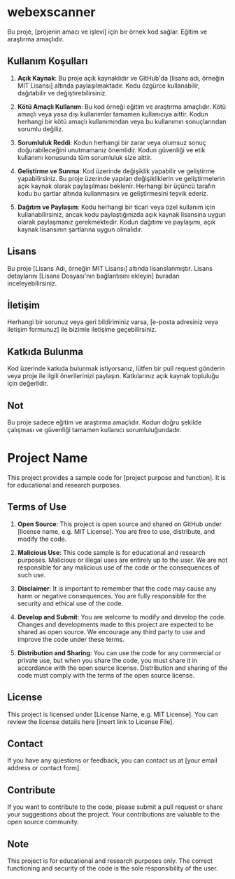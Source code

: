 # webexscanner

Bu proje, [projenin amacı ve işlevi] için bir örnek kod sağlar. Eğitim ve araştırma amaçlıdır.

## Kullanım Koşulları

1. **Açık Kaynak**: Bu proje açık kaynaklıdır ve GitHub'da [lisans adı, örneğin MIT Lisansı] altında paylaşılmaktadır. Kodu özgürce kullanabilir, dağıtabilir ve değiştirebilirsiniz.

2. **Kötü Amaçlı Kullanım**: Bu kod örneği eğitim ve araştırma amaçlıdır. Kötü amaçlı veya yasa dışı kullanımlar tamamen kullanıcıya aittir. Kodun herhangi bir kötü amaçlı kullanımından veya bu kullanımın sonuçlarından sorumlu değiliz.

3. **Sorumluluk Reddi**: Kodun herhangi bir zarar veya olumsuz sonuç doğurabileceğini unutmamanız önemlidir. Kodun güvenliği ve etik kullanımı konusunda tüm sorumluluk size aittir.

4. **Geliştirme ve Sunma**: Kod üzerinde değişiklik yapabilir ve geliştirme yapabilirsiniz. Bu proje üzerinde yapılan değişikliklerin ve geliştirmelerin açık kaynak olarak paylaşılması beklenir. Herhangi bir üçüncü tarafın kodu bu şartlar altında kullanmasını ve geliştirmesini teşvik ederiz.

5. **Dağıtım ve Paylaşım**: Kodu herhangi bir ticari veya özel kullanım için kullanabilirsiniz, ancak kodu paylaştığınızda açık kaynak lisansına uygun olarak paylaşmanız gerekmektedir. Kodun dağıtımı ve paylaşımı, açık kaynak lisansının şartlarına uygun olmalıdır.

## Lisans

Bu proje [Lisans Adı, örneğin MIT Lisansı] altında lisanslanmıştır. Lisans detaylarını [Lisans Dosyası'nın bağlantısını ekleyin] buradan inceleyebilirsiniz.

## İletişim

Herhangi bir sorunuz veya geri bildiriminiz varsa, [e-posta adresiniz veya iletişim formunuz] ile bizimle iletişime geçebilirsiniz.

## Katkıda Bulunma

Kod üzerinde katkıda bulunmak istiyorsanız, lütfen bir pull request gönderin veya proje ile ilgili önerilerinizi paylaşın. Katkılarınız açık kaynak topluluğu için değerlidir.

## Not

Bu proje sadece eğitim ve araştırma amaçlıdır. Kodun doğru şekilde çalışması ve güvenliği tamamen kullanıcı sorumluluğundadır.

# Project Name

This project provides a sample code for [project purpose and function]. It is for educational and research purposes.

## Terms of Use

1. **Open Source**: This project is open source and shared on GitHub under [license name, e.g. MIT License]. You are free to use, distribute, and modify the code.

2. **Malicious Use**: This code sample is for educational and research purposes. Malicious or illegal uses are entirely up to the user. We are not responsible for any malicious use of the code or the consequences of such use.

3. **Disclaimer**: It is important to remember that the code may cause any harm or negative consequences. You are fully responsible for the security and ethical use of the code.

4. **Develop and Submit**: You are welcome to modify and develop the code. Changes and developments made to this project are expected to be shared as open source. We encourage any third party to use and improve the code under these terms.

5. **Distribution and Sharing**: You can use the code for any commercial or private use, but when you share the code, you must share it in accordance with the open source license. Distribution and sharing of the code must comply with the terms of the open source license.

## License

This project is licensed under [License Name, e.g. MIT License]. You can review the license details here [insert link to License File].

## Contact

If you have any questions or feedback, you can contact us at [your email address or contact form].

## Contribute

If you want to contribute to the code, please submit a pull request or share your suggestions about the project. Your contributions are valuable to the open source community.

## Note

This project is for educational and research purposes only. The correct functioning and security of the code is the sole responsibility of the user.


<!---
Kisaca-Enes/Kisaca-Enes is a ✨ special ✨ repository because its `README.md` (this file) appears on your GitHub profile.
You can click the Preview link to take a look at your changes.
--->
